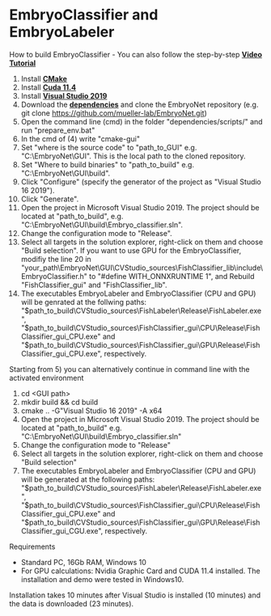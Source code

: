 # EmbryoClassifier and EmbryoLabeler
How to build EmbryoClassifier - You can also follow the step-by-step <a href="https://embryonet.uni-konstanz.de/tutorial.html"><b> Video Tutorial</b></a> 
1) Install <a href="https://cmake.org/download/"><b>CMake</b></a> 
2) Install <a href="https://developer.nvidia.com/cuda-11-4-4-download-archive/"><b>Cuda 11.4</b></a>   
3) Install <a href= "https://docs.microsoft.com/de-de/visualstudio/releases/2019/history"> <b>Visual Studio 2019</b> </a>
4) Download the <a href="https://cloud.uni-konstanz.de/index.php/s/pbW7YF9xNbkedqS"><b>dependencies</b></a> and clone the EmbryoNet repository (e.g. git clone https://github.com/mueller-lab/EmbryoNet.git)
5) Open the command line (cmd) in the folder "dependencies/scripts/" and run "prepare_env.bat"
6) In the cmd of (4) write "cmake-gui" 
7) Set "where is the source code" to  "path_to_GUI" e.g. "C:\EmbryoNet\GUI". This is the local path to the cloned repository.
8) Set "Where to build binaries" to "path_to_build" e.g. "C:\EmbryoNet\GUI\build". 
9) Click "Configure" (specify the generator of the project as "Visual Studio 16 2019").
10) Click "Generate". 
11) Open the project in Microsoft Visual Studio 2019. The project should be located at "path_to_build", e.g. "C:\EmbryoNet\GUI\build\Embryo_classifier.sln".
12) Change the configuration mode to "Release". 
13) Select all targets in the solution explorer, right-click on them and choose "Build selection". If you want to use GPU for the EmbryoClassifier, modifiy the line 20 in "your_path\EmbryoNet\GUI\CVStudio_sources\FishClassifier_lib\include\EmbryoClassifier.h" to "#define WITH_ONNXRUNTIME 1", and Rebuild "FishClassifier_gui" and "FishClassifier_lib".
15) The executables EmbryoLabeler and EmbryoClassifier (CPU and GPU) will be genrated at the follwing paths: "$path_to_build\CVStudio_sources\FishLabeler\Release\FishLabeler.exe", "$path_to_build\CVStudio_sources\FishClassifier_gui\CPU\Release\FishClassifier_gui_CPU.exe" and "$path_to_build\CVStudio_sources\FishClassifier_gui\GPU\Release\FishClassifier_gui_CPU.exe", respectively.

Starting from 5) you can alternatively continue in command line with the activated environment
1) cd \<GUI path\>
2) mkdir build && cd build
3) cmake .. -G"Visual Studio 16 2019" -A x64
4) Open the project in Microsoft Visual Studio 2019. The project should be located at "path_to_build" e.g. "C:\EmbryoNet\GUI\build\Embryo_classifier.sln"
5) Change the configuration mode to "Release"
6) Select all targets in the solution explorer, right-click on them and choose "Build selection"
7) The executables EmbryoLabeler and EmbryoClassifier (CPU and GPU) will be generated at the following paths: "$path_to_build\CVStudio_sources\FishLabeler\Release\FishLabeler.exe", "$path_to_build\CVStudio_sources\FishClassifier_gui\CPU\Release\FishClassifier_gui_CPU.exe" and "$path_to_build\CVStudio_sources\FishClassifier_gui\GPU\Release\FishClassifier_gui_CGU.exe", respectively.


Requirements

- Standard PC, 16Gb RAM, Windows 10
- For GPU calculations: Nvidia Graphic Card and CUDA 11.4 installed. The installation and demo were tested in Windows10.

Installation takes 10 minutes after Visual Studio is installed (10 minutes) and the data is downloaded (23 minutes).
